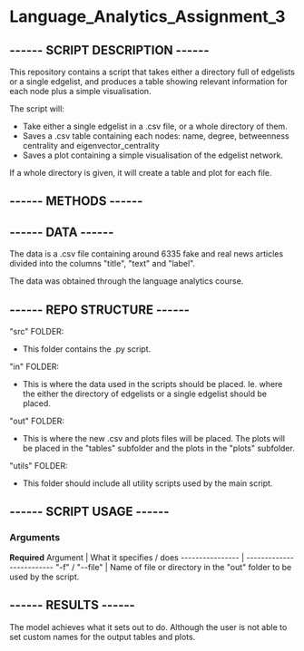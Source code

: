 # Language_Analytics_Assignment_3
## ------ SCRIPT DESCRIPTION ------
This repository contains a script that takes either a directory full of edgelists or a single edgelist, and produces a table showing relevant information for each node plus a simple visualisation.  

The script will:
- Take either a single edgelist in a .csv file, or a whole directory of them.
- Saves a .csv table containing each nodes: name, degree, betweenness centrality and eigenvector_centrality 
- Saves a plot containing a simple visualisation of the edgelist network. 

If a whole directory is given, it will create a table and plot for each file.

## ------ METHODS ------


## ------ DATA ------
The data is a .csv file containing around 6335 fake and real news articles divided into the columns "title", "text" and "label".

The data was obtained through the language analytics course.

## ------ REPO STRUCTURE ------
"src" FOLDER:
- This folder contains the .py script.

"in" FOLDER:
- This is where the data used in the scripts should be placed. Ie. where the either the directory of edgelists or a single edgelist should be placed.

"out" FOLDER:
- This is where the new .csv and plots files will be placed. The plots will be placed in the "tables" subfolder and the plots in the "plots" subfolder.

"utils" FOLDER:
- This folder should include all utility scripts used by the main script.

## ------ SCRIPT USAGE ------
### Arguments

**Required**
Argument         | What it specifies / does
---------------- | -------------------------
"-f" / "--file" | Name of file or directory in the "out" folder to be used by the script.

## ------ RESULTS ------
The model achieves what it sets out to do. Although the user is not able to set custom names for the output tables and plots.
